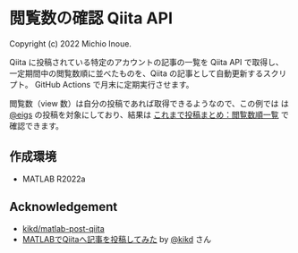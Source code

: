 # 閲覧数の確認 Qiita API
Copyright (c) 2022 Michio Inoue.

Qiita に投稿されている特定のアカウントの記事の一覧を Qiita API で取得し、
一定期間中の閲覧数順に並べたものを、Qiita の記事として自動更新するスクリプト。
GitHub Actions で月末に定期実行させます。

閲覧数（view 数）は自分の投稿であれば取得できるようなので、この例では
は [@eigs](https://qiita.com/eigs) の投稿を対象にしており、結果は
[これまで投稿まとめ：閲覧数順一覧](https://qiita.com/eigs/items/ce39353181fee616d52e)
で確認できます。

## 作成環境

 - MATLAB R2022a

## Acknowledgement

- [kikd/matlab-post-qiita](https://github.com/kikd/matlab-post-qiita)
- [MATLABでQiitaへ記事を投稿してみた](https://qiita.com/kikd/items/5196b3a46e291a3666fc) by [@kikd](https://qiita.com/kikd) さん